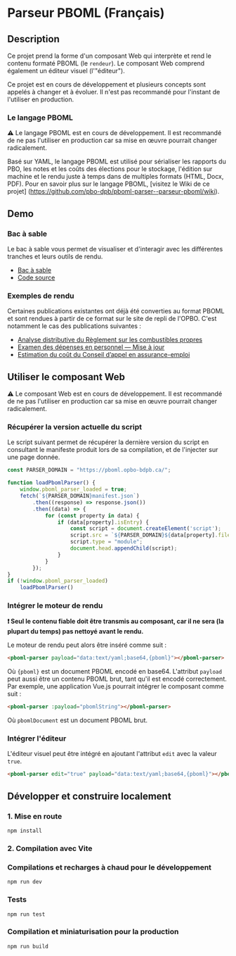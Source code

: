 # Parseur PBOML (Français)

## Description

Ce projet prend la forme d'un composant Web qui interprète et rend le contenu formaté PBOML (le `rendeur`). Le composant Web comprend également un éditeur visuel (l'"éditeur").

Ce projet est en cours de développement et plusieurs concepts sont appelés à changer et à évoluer. Il n'est pas recommandé pour l'instant de l'utiliser en production.

### Le langage PBOML

⚠️ Le langage PBOML est en cours de développement. Il est recommandé de ne pas l'utiliser en production car sa mise en œuvre pourrait changer radicalement.

Basé sur YAML, le langage PBOML est utilisé pour sérialiser les rapports du PBO, les notes et les coûts des élections pour le stockage, l'édition sur machine et le rendu juste à temps dans de multiples formats (HTML, Docx, PDF). Pour en savoir plus sur le langage PBOML, [visitez le Wiki de ce projet] (https://github.com/pbo-dpb/pboml-parser--parseur-pboml/wiki).

## Demo

### Bac à sable

Le bac à sable vous permet de visualiser et d'interagir avec les différentes tranches et leurs outils de rendu.

- [Bac à sable](https://pboml-sandbox--bac-a-sable-pboml.opbo-bdpb.ca/)
- [Code source](https://github.com/pbo-dpb/pboml-sandbox--bac-a-sable-pboml)

### Exemples de rendu

Certaines publications existantes ont déjà été converties au format PBOML et sont rendues à partir de ce format sur le site de repli de l'OPBO. C'est notamment le cas des publications suivantes :

- [Analyse distributive du Règlement sur les combustibles propres](https://fallback--repli.pbo-dpb.ca/fr/publications/RP-2324-004-S--distributional-analysis-clean-fuel-regulations--analyse-distributive-reglement-combustibles-propres)
- [Examen des dépenses en personnel — Mise à jour](https://fallback--repli.pbo-dpb.ca/fr/publications/RP-2324-002-S--personnel-expenditure-analysis-update--examen-depenses-personnel-mise-jour)
- [Estimation du coût du Conseil d’appel en assurance-emploi](https://fallback--repli.pbo-dpb.ca/fr/publications/LEG-2324-004-M--cost-estimate-employment-insurance-board-appeal--estimation-cout-conseil-appel-assurance-emploi)

## Utiliser le composant Web

⚠️ Le composant Web est en cours de développement. Il est recommandé de ne pas l'utiliser en production car sa mise en œuvre pourrait changer radicalement.

###  Récupérer la version actuelle du script

Le script suivant permet de récupérer la dernière version du script en consultant le manifeste produit lors de sa compilation, et de l'injecter sur une page donnée.

```js
const PARSER_DOMAIN = "https://pboml.opbo-bdpb.ca/";

function loadPbomlParser() {
    window.pboml_parser_loaded = true;
    fetch(`${PARSER_DOMAIN}manifest.json`)
        .then((response) => response.json())
        .then((data) => {
            for (const property in data) {
                if (data[property].isEntry) {
                    const script = document.createElement('script');
                    script.src = `${PARSER_DOMAIN}${data[property].file}`;
                    script.type = "module";
                    document.head.appendChild(script);
                }
            }
        });
}
if (!window.pboml_parser_loaded)
    loadPbomlParser()
```

### Intégrer le moteur de rendu

**❗ Seul le contenu fiable doit être transmis au composant, car il ne sera (la plupart du temps) pas nettoyé avant le rendu.**

Le moteur de rendu peut alors être inséré comme suit :

```html
<pboml-parser payload="data:text/yaml;base64,{pboml}"></pboml-parser>
```

Où `{pboml}` est un document PBOML encodé en base64. L'attribut `payload` peut aussi être un contenu PBOML brut, tant qu'il est encodé correctement. Par exemple, une application Vue.js pourrait intégrer le composant comme suit :

```html
<pboml-parser :payload="pbomlString"></pboml-parser>
```

Où `pbomlDocument` est un document PBOML brut.

### Intégrer l'éditeur

L'éditeur visuel peut être intégré en ajoutant l'attribut `edit` avec la valeur `true`.

```html
<pboml-parser edit="true" payload="data:text/yaml;base64,{pboml}"></pboml-parser>
```

## Développer et construire localement

### 1. Mise en route
```
npm install
```

### 2. Compilation avec Vite

### Compilations et recharges à chaud pour le développement
```
npm run dev
```

### Tests
```
npm run test
```

### Compilation et miniaturisation pour la production
```
npm run build
```

